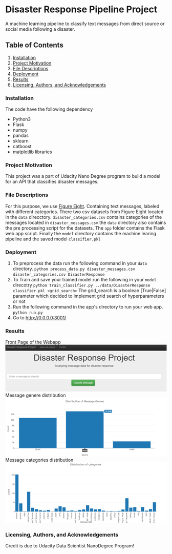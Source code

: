 # Disaster Response Pipeline Project
A machine learning pipeline to classify text messages from direct source or social media following a disaster. 
## Table of Contents
1. [Installation](###installation)
2. [Project Motivation](###project-motivation)
3. [File Descriptions](###file-descriptions)
4. [Deployment](###Deployment)
5. [Results](###Results)
6. [Licensing, Authors, and Acknowledgements](###licensing,-authors,-and-acknowledgements)

### Installation
The code  have the following dependency
* Python3
* Flask
* numpy 
* pandas 
* sklearn
* catboost
* matplotlib libraries

### Project Motivation
This project was a part of Udacity Nano Degree program to build a model for an API that classifies disaster messages.

### File Descriptions
For this purpose, we use [Figure Eight](https://appen.com/). Containing text messages, labeled with different categories.
There two csv datasets from Figure Eight located in the `data` direcctory. `disaster_categories.csv` contains categories of the messages located in `disaster_messages.csv`
the `data` directory also contains the pre processing script for the datasets. The `app` folder contains the Flask web app script. Finally the `model` directory contains the machine learing pipeline and the saved model `classifier.pkl`

### Deployment
1. To preprocess the data run the following command in your `data` directory.
`python process_data.py disaster_messages.csv disaster_categories.csv DisasterResponse`
2. To Train and save your trained model run the following in your `model` direcotry
`python train_classifier.py ../data/DisasterResponse classifier.pkl <grid_search>`
The grid_search is a boolean [True|False] parameter which decided to implement grid search of hyperparameters or not 
3. Run the following command in the app's directory to run your web app.
    `python run.py`
4. Go to http://0.0.0.0:3001/

### Results
Front Page of the Webapp
![Front Page](imgs/front_page.PNG) 
Message genere distribution
![Message Geners](imgs/message_genres_dist.PNG) 
Message categories distribution
![Categories Distribution](imgs/categories_dist.PNG) 

### Licensing, Authors, and Acknowledgements
Credit is due to Udacity Data Scientist NanoDegree Program!
